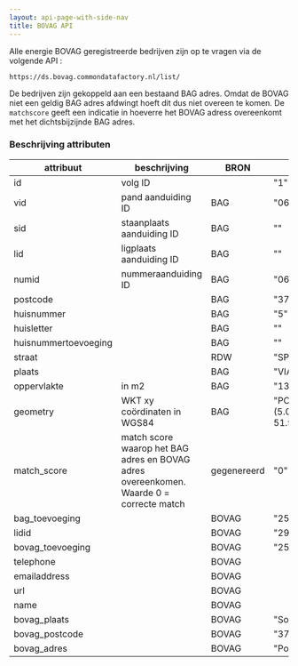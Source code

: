 ```yaml
---
layout: api-page-with-side-nav
title: BOVAG API
---
```

Alle energie BOVAG geregistreerde bedrijven zijn op te vragen via de volgende API :


    https://ds.bovag.commondatafactory.nl/list/

De bedrijven zijn gekoppeld aan een bestaand BAG adres. Omdat de BOVAG niet een geldig BAG adres afdwingt hoeft dit dus niet overeen te komen. De `matchscore` geeft een indicatie in hoeverre het BOVAG adress overeenkomt met het dichtsbijzijnde BAG adres. 


### Beschrijving attributen

| attribuut            | beschrijving                                                                            | BRON        | Voorbeeld                                      |
| -------------------- | --------------------------------------------------------------------------------------- | ----------- | ---------------------------------------------- |
| id                   | volg ID                                                                                 |             | "1"                                            |
| vid                  | pand aanduiding ID                                                                      | BAG         | "0620100000001280"                             |
| sid                  | staanplaats aanduiding ID                                                               | BAG         | ""                                             |
| lid                  | ligplaats aanduiding ID                                                                 | BAG         | ""                                             |
| numid                | nummeraanduiding ID                                                                     | BAG         | "0620200000027486"                             |
| postcode             |                                                                                         | BAG         | "3769BV"                                       |
| huisnummer           |                                                                                         | BAG         | "5"                                            |
| huisletter           |                                                                                         | BAG         | ""                                             |
| huisnummertoevoeging |                                                                                         | BAG         | ""                                             |
| straat               |                                                                                         | RDW         | "SPORTLAAN"                                    |
| plaats               |                                                                                         | BAG         | "VIANEN"                                       |
| oppervlakte          | in m2                                                                                   | BAG         | "1381"                                         |
| geometry             | WKT xy coördinaten in WGS84                                                             | BAG         | "POINT (5.097708544646988 51.982227915259465)" |
| match_score          | match score waarop het BAG adres en BOVAG adres overeenkomen. Waarde 0 = correcte match | gegenereerd | "0"                                            |
| bag_toevoeging       |                                                                                         | BOVAG       | "25"                                           |
| lidid                |                                                                                         | BOVAG       | "2974700"                                      |
| bovag_toevoeging     |                                                                                         | BOVAG       | "25 "                                          |
| telephone            |                                                                                         | BOVAG       |                                                |
| emailaddress         |                                                                                         | BOVAG       |                                                |
| url                  |                                                                                         | BOVAG       |                                                |
| name                 |                                                                                         | BOVAG       |                                                |
| bovag_plaats         |                                                                                         | BOVAG       | "Soesterberg"                                  |
| bovag_postcode       |                                                                                         | BOVAG       | "3769 BV"                                      |
| bovag_adres          |                                                                                         | BOVAG       | "Postweg 25 "                                  |
